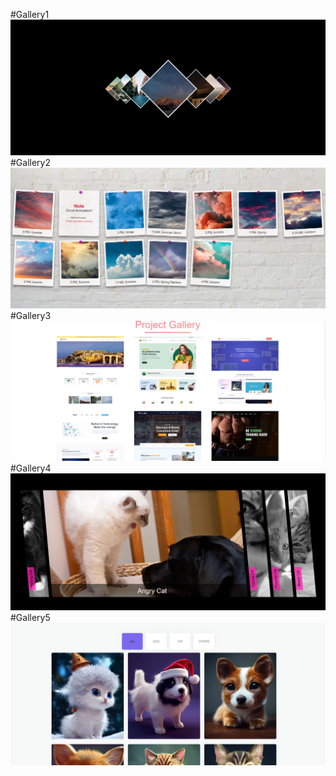 #Gallery1
 <img src="./gallery.png" alt="">
#Gallery2
 <img src="./gallery1.png" alt="">
#Gallery3
 <img src="./gallery2.png" alt="">
#Gallery4
 <img src="./gallery3.png" alt="">
#Gallery5
 <img src="./gallery5.png" alt="">